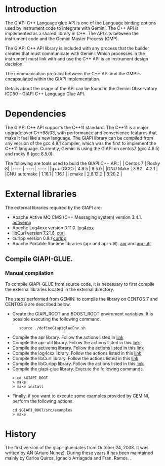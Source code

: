 # Introduction

The GIAPI C++ Language glue API  is one of the Language binding options used by
instrument code to integrate with Gemini.  The C++ API is implemented as a
shared library in C++. The API sits between the instrument code and the
Gemini Master Process (GMP).

The GIAPI C++ API library is included with any process that the builder creates
that must communicate with Gemini. Which processes in the instrument must link
with and use the C++ API is an instrument design decision.

The communication protocol between the C++ API and the GMP is encapsulated
within the GIAPI implementation.

Details about the usage of the API can be found in the Gemini Observatory
ICD50 - GIAPI C++ Language Glue API.

# Dependencies

The GIAPI C++ API supports the C++11 standard. The C++11 is a major upgrade 
over C++98/03, with performance and convenience features that make it feel 
like a new language. The GIAPI library can be compiled from any version 
of the gcc 4.8.1 compiler, which was the first to implement the C++11 language.
Currently, Gemini is using the GIAPI on centos7 (gcc 4.8.5) and 
rocky 8 (gcc 8.5.0). 


The following are tools used to build the GIAPI C++ API:
|             | Centos 7 | Rocky 8|
|    :---:    |  :---:   | :---:  |
|g++ (GCC)    | 4.8.5    | 8.5.0  |
|GNU Make     | 3.82     | 4.2.1  |
|GNU automake | 1.16.1   | 1.16.1 |
|cmake        | 2.8.12.2 | 3.20.2 |

# External libraries
The external libraries required by the GIAPI are:
* Apache Active MQ CMS (C++ Messaging system) version 3.4.1. [activemq](external/activemq-cpp-library-3.4.1)
* Apache Log4cxx version 0.11.0. [log4cxx](external/apache-log4cxx-0.11.0) 
* libCurl version 7.21.6. [curl](external/curl-7.21.6) 
* curlpp version 0.8.1 [curlpp](external/curlpp-0.8.1) 
* Apache Portable Runtime libraries (apr and apr-util). [apr](external/apr-1.3.12) and  [apr-util](external/apr-util-1.3.10)

## Compile GIAPI-GLUE.
### Manual compilation
To compile GIAPI-GLUE from source code, it is necessary to first compile the external libraries 
located in the external directory. 

The steps performed from GEMINI to compile the library on CENTOS 7 and CENTOS 8 are described below. 

* Create the GIAPI_ROOT and BOOST_ROOT enviroment variables. It is possible executing the following command.
   ```
      source ./defineGiapiglueEnv.sh
   ```
* Compile the apr library. Follow the actions listed in [link](external/apr-1.3.12)
* Compile the apr-util library. Follow the actions listed in this [link](external/apr-util-1.3.10)
* Compile the activemq library. Follow the actions listed in this [link](external/activemq-cpp-library-3.4.1) 
* Compile the log4cxx library. Follow the actions listed in this [link](external/apache-log4cxx-0.11.0) 
* Compile the libCurl library. Follow the actions listed in this [link](external/curl-7.21.6) 
* Compile the libCurlpp library. Follow the actions listed in this [link](external/curlpp-0.8.1)
* Compile the giapi-glue library. Execute the following commands.
  ```
  > cd $GIAPI_ROOT
  > make 
  > make install
  ``` 
* Finally, if you want to execute some examples provided by GEMINI, perform the following actions. 
  ```
  cd $GIAPI_ROOT/src/examples
  > make
  ```


# History
The first version of the giapi-glue dates from October 24, 2008. It was written by AN (Arturo Nunez). 
During these years it has been maintained mainly by Carlos Quiroz, Ignacio Arriagada and Fran. Ramos. . 

